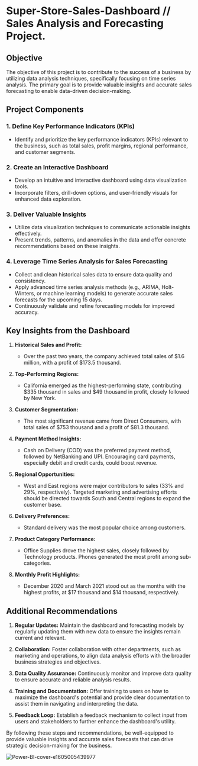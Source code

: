 # Super-Store-Sales-Dashboard // Sales Analysis and Forecasting Project.

## Objective
The objective of this project is to contribute to the success of a business by utilizing data analysis techniques, specifically focusing on time series analysis. The primary goal is to provide valuable insights and accurate sales forecasting to enable data-driven decision-making.

## Project Components

### 1. Define Key Performance Indicators (KPIs)
- Identify and prioritize the key performance indicators (KPIs) relevant to the business, such as total sales, profit margins, regional performance, and customer segments.

### 2. Create an Interactive Dashboard
- Develop an intuitive and interactive dashboard using data visualization tools.
- Incorporate filters, drill-down options, and user-friendly visuals for enhanced data exploration.

### 3. Deliver Valuable Insights
- Utilize data visualization techniques to communicate actionable insights effectively.
- Present trends, patterns, and anomalies in the data and offer concrete recommendations based on these insights.

### 4. Leverage Time Series Analysis for Sales Forecasting
- Collect and clean historical sales data to ensure data quality and consistency.
- Apply advanced time series analysis methods (e.g., ARIMA, Holt-Winters, or machine learning models) to generate accurate sales forecasts for the upcoming 15 days.
- Continuously validate and refine forecasting models for improved accuracy.

## Key Insights from the Dashboard

1. **Historical Sales and Profit:**
   - Over the past two years, the company achieved total sales of $1.6 million, with a profit of $173.5 thousand.

2. **Top-Performing Regions:**
   - California emerged as the highest-performing state, contributing $335 thousand in sales and $49 thousand in profit, closely followed by New York.

3. **Customer Segmentation:**
   - The most significant revenue came from Direct Consumers, with total sales of $753 thousand and a profit of $81.3 thousand.

4. **Payment Method Insights:**
   - Cash on Delivery (COD) was the preferred payment method, followed by NetBanking and UPI. Encouraging card payments, especially debit and credit cards, could boost revenue.

5. **Regional Opportunities:**
   - West and East regions were major contributors to sales (33% and 29%, respectively). Targeted marketing and advertising efforts should be directed towards South and Central regions to expand the customer base.

6. **Delivery Preferences:**
   - Standard delivery was the most popular choice among customers.

7. **Product Category Performance:**
   - Office Supplies drove the highest sales, closely followed by Technology products. Phones generated the most profit among sub-categories.

8. **Monthly Profit Highlights:**
   - December 2020 and March 2021 stood out as the months with the highest profits, at $17 thousand and $14 thousand, respectively.

## Additional Recommendations

1. **Regular Updates:** Maintain the dashboard and forecasting models by regularly updating them with new data to ensure the insights remain current and relevant.

2. **Collaboration:** Foster collaboration with other departments, such as marketing and operations, to align data analysis efforts with the broader business strategies and objectives.

3. **Data Quality Assurance:** Continuously monitor and improve data quality to ensure accurate and reliable analysis results.

4. **Training and Documentation:** Offer training to users on how to maximize the dashboard's potential and provide clear documentation to assist them in navigating and interpreting the data.

5. **Feedback Loop:** Establish a feedback mechanism to collect input from users and stakeholders to further enhance the dashboard's utility.

By following these steps and recommendations, be well-equipped to provide valuable insights and accurate sales forecasts that can drive strategic decision-making for the business.


![Power-BI-cover-e1605005439977](https://github.com/AfsalAH/Power-BI---Project---Super-Store-Sales-Dashboard/assets/145492986/c3a23a65-6948-4c60-b4c9-cccff9e331c8)


